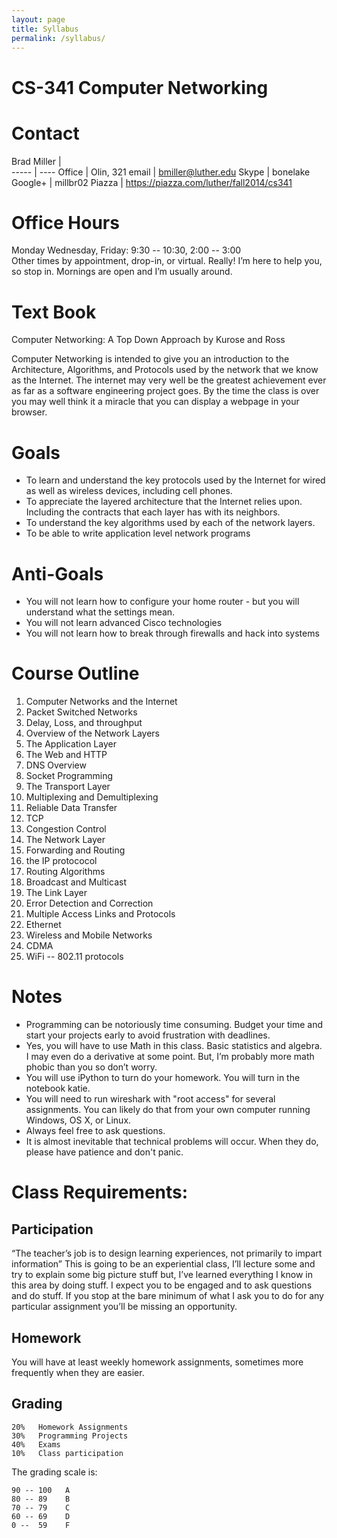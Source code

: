 ```yaml
---
layout: page
title: Syllabus
permalink: /syllabus/
---
```


CS-341 Computer Networking
==========================

Contact
=======

Brad Miller  |    
----- | ----
Office | Olin, 321
email | bmiller@luther.edu
Skype | bonelake
Google+ | millbr02
Piazza | https://piazza.com/luther/fall2014/cs341

Office Hours
============

Monday Wednesday, Friday: 9:30 -- 10:30, 2:00 -- 3:00 <br>
Other times by appointment, drop-in, or virtual. Really! I’m here to
help you, so stop in. Mornings are open and I’m usually around.

Text Book
=========

Computer Networking: A Top Down Approach by Kurose and Ross

Computer Networking is intended to give you an introduction to the Architecture, Algorithms, 
and Protocols used by the network that we know as the Internet. The internet may very well be 
the greatest achievement ever as far as a software engineering project goes. By the time the 
class is over you may well think it a miracle that you can display a webpage in your browser.

Goals
=====

-  To learn and understand the key protocols used by the Internet for wired as well as wireless devices, including cell phones.
-  To appreciate the layered architecture that the Internet relies upon. Including the contracts that each layer has with its neighbors.
-  To understand the key algorithms used by each of the network layers.
-  To be able to write application level network programs

Anti-Goals
==========

- You will not learn how to configure your home router - but you will understand what the settings mean.
- You will not learn advanced Cisco technologies
- You will not learn how to break through firewalls and hack into systems

Course Outline
==============

1.  Computer Networks and the Internet
  1. Packet Switched Networks
  3. Delay, Loss, and throughput
  3. Overview of the Network Layers
2.  The Application Layer
  1. The Web and HTTP
  1. DNS Overview
  1. Socket Programming
3.  The Transport Layer
  1. Multiplexing and Demultiplexing
  1. Reliable Data Transfer
  1. TCP
  1. Congestion Control
4.  The Network Layer
  1. Forwarding and Routing
  1. the IP protococol
  1. Routing Algorithms
  1. Broadcast and Multicast
5.  The Link Layer
  1. Error Detection and Correction
  1. Multiple Access Links and Protocols
  1. Ethernet
6.  Wireless and Mobile Networks
  1. CDMA
  1. WiFi -- 802.11 protocols


Notes
=====

-  Programming can be notoriously time consuming. Budget your time and start your projects 
early to avoid frustration with deadlines.
-  Yes, you will have to use Math in this class. Basic statistics and algebra. I may even do a 
derivative at some point. But, I’m probably more math phobic than you so don’t worry.
- You will use iPython to turn do your homework. You will turn in the notebook katie.
- You will need to run wireshark with "root access" for several assignments.  You can likely do that from your own computer running Windows, OS X, or Linux. 
- Always feel free to ask questions.
- It is almost inevitable that technical problems will occur. When they do, please have 
patience and don't panic.

Class Requirements: 
===================

Participation
-------------

“The teacher’s job is to design learning experiences, not primarily to
impart information” This is going to be an experiential class, I’ll
lecture some and try to explain some big picture stuff but, I’ve learned
everything I know in this area by doing stuff. I expect you to be
engaged and to ask questions and do stuff. If you stop at the bare
minimum of what I ask you to do for any particular assignment you’ll be
missing an opportunity.

Homework
--------

You will have at least weekly homework assignments, sometimes more
frequently when they are easier.


Grading
-------

    20%   Homework Assignments
    30%   Programming Projects
    40%   Exams
    10%   Class participation

The grading scale is:

    90 -- 100   A
    80 -- 89    B
    70 -- 79    C
    60 -- 69    D
    0 --  59    F
